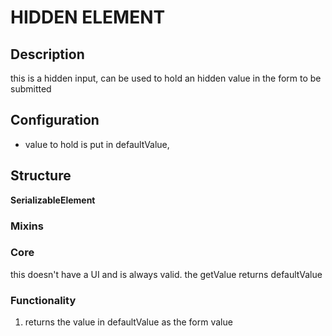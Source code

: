 # HIDDEN ELEMENT

## Description
this is a hidden input, can be used to hold an hidden value in the form to be submitted 

## Configuration
- value to hold is put in defaultValue, 

## Structure
**SerializableElement**

### Mixins 


### Core
this doesn't have a UI and is always valid.
the getValue returns defaultValue

### Functionality 
1. returns the value in defaultValue as the form value
